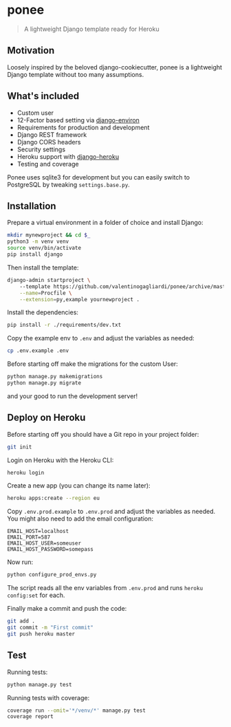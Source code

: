 # ponee
> A lightweight Django template ready for Heroku

## Motivation

Loosely inspired by the beloved django-cookiecutter, ponee is a lightweight Django template without too many assumptions.

## What's included

- Custom user
- 12-Factor based setting via [django-environ](https://github.com/joke2k/django-environ)
- Requirements for production and development
- Django REST framework
- Django CORS headers
- Security settings
- Heroku support with [django-heroku](https://github.com/heroku/django-heroku)
- Testing and coverage

Ponee uses sqlite3 for development but you can easily switch to PostgreSQL by tweaking `settings.base.py`.

## Installation

Prepare a virtual environment in a folder of choice and install Django:

```bash
mkdir mynewproject && cd $_
python3 -m venv venv
source venv/bin/activate
pip install django
```

Then install the template:

```bash
django-admin startproject \ 
    --template https://github.com/valentinogagliardi/ponee/archive/master.zip \
    --name=Procfile \
    --extension=py,example yournewproject .
```

Install the dependencies:

```bash
pip install -r ./requirements/dev.txt
```

Copy the example env to `.env` and adjust the variables as needed:

```bash
cp .env.example .env
```

Before starting off make the migrations for the custom User:

```bash
python manage.py makemigrations
python manage.py migrate
```

and your good to run the development server!

## Deploy on Heroku

Before starting off you should have a Git repo in your project folder:

```bash
git init
```

Login on Heroku with the Heroku CLI:

```bash
heroku login
```

Create a new app (you can change its name later):

```bash
heroku apps:create --region eu
```

Copy `.env.prod.example` to `.env.prod` and adjust the variables as needed. You might also need to add the email configuration:

```.env
EMAIL_HOST=localhost
EMAIL_PORT=587
EMAIL_HOST_USER=someuser
EMAIL_HOST_PASSWORD=somepass
```

Now run:

```bash
python configure_prod_envs.py
```

The script reads all the env variables from `.env.prod` and runs `heroku config:set` for each.

Finally make a commit and push the code:

```bash
git add .
git commit -m "First commit"
git push heroku master
```

## Test

Running tests:

```bash
python manage.py test
```

Running tests with coverage:

```bash
coverage run --omit='*/venv/*' manage.py test
coverage report
```
